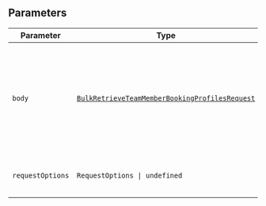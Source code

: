 ## Parameters

| Parameter | Type | Tags | Description |
|  --- | --- | --- | --- |
| `body` | [`BulkRetrieveTeamMemberBookingProfilesRequest`](../../doc/models/bulk-retrieve-team-member-booking-profiles-request.md) | Body, Required | An object containing the fields to POST for the request.<br><br>See the corresponding object definition for field details. |
| `requestOptions` | `RequestOptions \| undefined` | Optional | Pass additional request options. |
